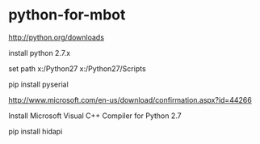 # python-for-mbot
http://python.org/downloads

install python 2.7.x

set path x:/Python27 x:/Python27/Scripts

pip install pyserial

http://www.microsoft.com/en-us/download/confirmation.aspx?id=44266

Install Microsoft Visual C++ Compiler for Python 2.7

pip install hidapi
